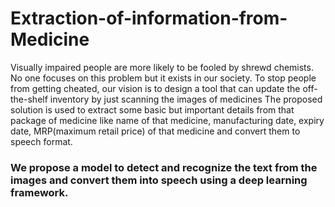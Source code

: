 # Extraction-of-information-from-Medicine
Visually impaired people are more likely to be fooled by shrewd chemists. No one focuses on this problem but it exists in our society. To stop people from getting cheated, our vision is to design a tool that can update the off-the-shelf inventory by just scanning the images of medicines The proposed solution is used to extract some basic but important details from that package of medicine like name of that medicine, manufacturing date, expiry date, MRP(maximum retail price) of that medicine and convert  them to speech format.
###
### We propose a model to detect and recognize the text from the images and convert them into speech using a deep learning framework.
